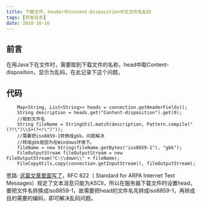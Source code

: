 ```yaml
---
title: 下载文件，header中Content-Disposition中文文件名乱码
tags: [开发日志]
date: 2018-10-16
---
```

## 前言
在用Java下在文件时，需要取到下载文件的名称，head中取Content-disposition，显示为乱码，在此记录下这个问题。


## 代码
```
	Map<String, List<String>> heads = connection.getHeaderFields();
	String description = heads.get("Content-disposition").get(0);
	//取到文件名
	String fileName = StringUtil.match(description, Pattern.compile("(?!\")\\S+(?<!\")"));
	//需要把iso8859-1转换成gbk。问题解决
	//转成gbk是因为在Windows环境下。
	fileName = new String(fileName.getBytes("iso8859-1"), "gbk");
	FileOutputStream fileOutputStream = new FileOutputStream("C:\\down\\" + fileName);
    FileCopyUtils.copy(connection.getInputStream(), fileOutputStream);
```
思路:
[这篇文章里面写了](https://blog.csdn.net/liuyaqi1993/article/details/78275396)，RFC 822（ Standard for ARPA Internet Text Messages）规定了文本消息只能为ASCII，所以在服务器下载文件时设置head，要把文件名转换成iso8859-1，故需要把head的文件名先转成iso8859-1，再转成目的需要的编码，即可解决乱码问题。